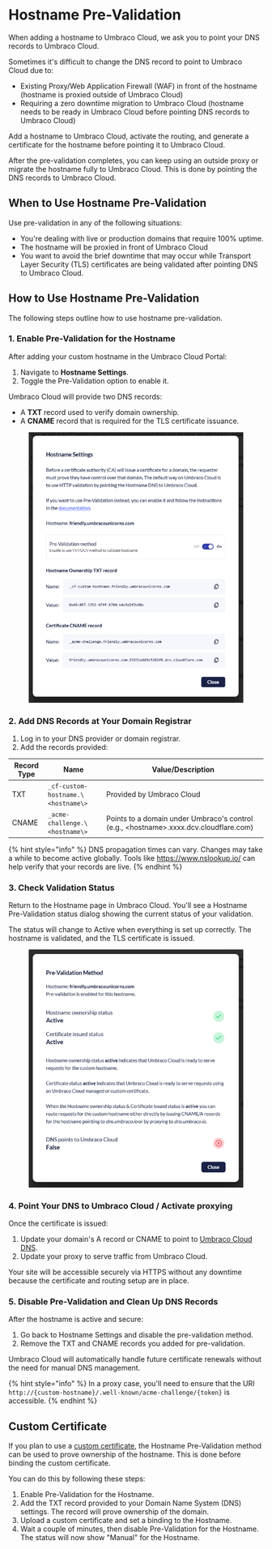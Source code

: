 # Hostname Pre-Validation

When adding a hostname to Umbraco Cloud, we ask you to point your DNS records to Umbraco Cloud. 

Sometimes it's difficult to change the DNS record to point to Umbraco Cloud due to:
- Existing Proxy/Web Application Firewall (WAF) in front of the hostname (hostname is proxied outside of Umbraco Cloud)
- Requiring a zero downtime migration to Umbraco Cloud (hostname needs to be ready in Umbraco Cloud before pointing DNS records to Umbraco Cloud)

Add a hostname to Umbraco Cloud, activate the routing, and generate a certificate for the hostname before pointing it to Umbraco Cloud.

After the pre-validation completes, you can keep using an outside proxy or migrate the hostname fully to Umbraco Cloud. This is done by pointing the DNS records to Umbraco Cloud.

## When to Use Hostname Pre-Validation

Use pre-validation in any of the following situations:

- You're dealing with live or production domains that require 100% uptime.
- The hostname will be proxied in front of Umbraco Cloud
- You want to avoid the brief downtime that may occur while Transport Layer Security (TLS) certificates are being validated after pointing DNS to Umbraco Cloud.

## How to Use Hostname Pre-Validation

The following steps outline how to use hostname pre-validation.

### 1. Enable Pre-Validation for the Hostname

After adding your custom hostname in the Umbraco Cloud Portal:

1. Navigate to **Hostname Settings**.
2. Toggle the Pre-Validation option to enable it.

Umbraco Cloud will provide two DNS records:

- A **TXT** record used to verify domain ownership.
- A **CNAME** record that is required for the TLS certificate issuance.

<figure><img src="images/hostname-settings-modal.png" alt="This is an image of the Hostname settings modal"></figure>

### 2. Add DNS Records at Your Domain Registrar

1. Log in to your DNS provider or domain registrar.
2. Add the records provided:

| Record Type | Name                                 | Value/Description                                                                       |
|-------------|--------------------------------------|-----------------------------------------------------------------------------------------|
| TXT         | `_cf-custom-hostname.\<hostname\>`   | Provided by Umbraco Cloud                                                               |
| CNAME       | `_acme-challenge.\<hostname\>`       | Points to a domain under Umbraco's control (e.g., \<hostname\>.xxxx.dcv.cloudflare.com) |

{% hint style="info" %}
DNS propagation times can vary. Changes may take a while to become active globally. Tools like https://www.nslookup.io/ can help verify that your records are live.
{% endhint %}

### 3. Check Validation Status

Return to the Hostname page in Umbraco Cloud. You'll see a Hostname Pre-Validation status dialog showing the current status of your validation.

The status will change to Active when everything is set up correctly. The hostname is validated, and the TLS certificate is issued.

<figure><img src="images/pre-validation-status-modal.png" alt="This is an image of the Pre-Validation status modal"></figure>

### 4. Point Your DNS to Umbraco Cloud / Activate proxying

Once the certificate is issued:

1. Update your domain's A record or CNAME to point to [Umbraco Cloud DNS](README.md#domains).
2. Update your proxy to serve traffic from Umbraco Cloud.

Your site will be accessible securely via HTTPS without any downtime because the certificate and routing setup are in place.

### 5. Disable Pre-Validation and Clean Up DNS Records

After the hostname is active and secure:

1. Go back to Hostname Settings and disable the pre-validation method.
2. Remove the TXT and CNAME records you added for pre-validation.

Umbraco Cloud will automatically handle future certificate renewals without the need for manual DNS management.

{% hint style="info" %}
In a proxy case, you'll need to ensure that the URI `http://{custom-hostname}/.well-known/acme-challenge/{token}` is accessible.
{% endhint %}

## Custom Certificate

If you plan to use a [custom certificate](security-certificates), the Hostname Pre-Validation method can be used to prove ownership of the hostname. This is done before binding the custom certificate.

You can do this by following these steps:

1. Enable Pre-Validation for the Hostname.
2. Add the TXT record provided to your Domain Name System (DNS) settings. The record will prove ownership of the domain.
3. Upload a custom certificate and set a binding to the Hostname.
4. Wait a couple of minutes, then disable Pre-Validation for the Hostname. The status will now show "Manual" for the Hostname.
